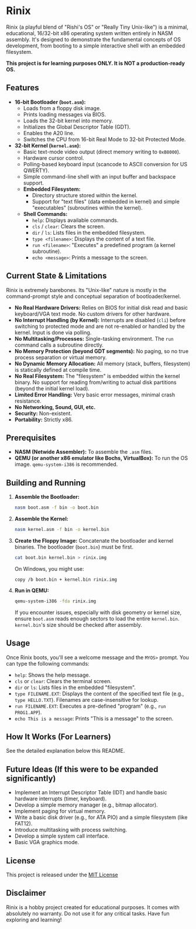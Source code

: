 # Rinix

Rinix (a playful blend of "Rishi's OS" or "Really Tiny Unix-like") is a minimal, educational, 16/32-bit x86 operating system written entirely in NASM assembly. It's designed to demonstrate the fundamental concepts of OS development, from booting to a simple interactive shell with an embedded filesystem.

**This project is for learning purposes ONLY. It is NOT a production-ready OS.**

## Features

*   **16-bit Bootloader (`boot.asm`):**
    *   Loads from a floppy disk image.
    *   Prints loading messages via BIOS.
    *   Loads the 32-bit kernel into memory.
    *   Initializes the Global Descriptor Table (GDT).
    *   Enables the A20 line.
    *   Switches the CPU from 16-bit Real Mode to 32-bit Protected Mode.
*   **32-bit Kernel (`kernel.asm`):**
    *   Basic text-mode video output (direct memory writing to `0xB8000`).
    *   Hardware cursor control.
    *   Polling-based keyboard input (scancode to ASCII conversion for US QWERTY).
    *   Simple command-line shell with an input buffer and backspace support.
    *   **Embedded Filesystem:**
        *   Directory structure stored within the kernel.
        *   Support for "text files" (data embedded in kernel) and simple "executables" (subroutines within the kernel).
    *   **Shell Commands:**
        *   `help`: Displays available commands.
        *   `cls` / `clear`: Clears the screen.
        *   `dir` / `ls`: Lists files in the embedded filesystem.
        *   `type <filename>`: Displays the content of a text file.
        *   `run <filename>`: "Executes" a predefined program (a kernel subroutine).
        *   `echo <message>`: Prints a message to the screen.

## Current State & Limitations

Rinix is extremely barebones. Its "Unix-like" nature is mostly in the command-prompt style and conceptual separation of bootloader/kernel.

*   **No Real Hardware Drivers:** Relies on BIOS for initial disk read and basic keyboard/VGA text mode. No custom drivers for other hardware.
*   **No Interrupt Handling (by Kernel):** Interrupts are disabled (`cli`) before switching to protected mode and are not re-enabled or handled by the kernel. Input is done via polling.
*   **No Multitasking/Processes:** Single-tasking environment. The `run` command calls a subroutine directly.
*   **No Memory Protection (beyond GDT segments):** No paging, so no true process separation or virtual memory.
*   **No Dynamic Memory Allocation:** All memory (stack, buffers, filesystem) is statically defined at compile time.
*   **No Real Filesystem:** The "filesystem" is embedded within the kernel binary. No support for reading from/writing to actual disk partitions (beyond the initial kernel load).
*   **Limited Error Handling:** Very basic error messages, minimal crash resistance.
*   **No Networking, Sound, GUI, etc.**
*   **Security:** Non-existent.
*   **Portability:** Strictly x86.

## Prerequisites

*   **NASM (Netwide Assembler):** To assemble the `.asm` files.
*   **QEMU (or another x86 emulator like Bochs, VirtualBox):** To run the OS image. `qemu-system-i386` is recommended.

## Building and Running

1.  **Assemble the Bootloader:**
    ```bash
    nasm boot.asm -f bin -o boot.bin
    ```
2.  **Assemble the Kernel:**
    ```bash
    nasm kernel.asm -f bin -o kernel.bin
    ```
3.  **Create the Floppy Image:**
    Concatenate the bootloader and kernel binaries. The bootloader (`boot.bin`) must be first.
    ```bash
    cat boot.bin kernel.bin > rinix.img
    ```
    On Windows, you might use:
    ```batch
    copy /b boot.bin + kernel.bin rinix.img
    ```
4.  **Run in QEMU:**
    ```bash
    qemu-system-i386 -fda rinix.img
    ```
    If you encounter issues, especially with disk geometry or kernel size, ensure `boot.asm` reads enough sectors to load the entire `kernel.bin`. `kernel.bin`'s size should be checked after assembly.

## Usage

Once Rinix boots, you'll see a welcome message and the `MYOS>` prompt. You can type the following commands:

*   `help`: Shows the help message.
*   `cls` or `clear`: Clears the terminal screen.
*   `dir` or `ls`: Lists files in the embedded "filesystem".
*   `type FILENAME.EXT`: Displays the content of the specified text file (e.g., `type HELLO.TXT`). Filenames are case-insensitive for lookup.
*   `run FILENAME.EXT`: Executes a pre-defined "program" (e.g., `run PROG1.APP`).
*   `echo This is a message`: Prints "This is a message" to the screen.

## How It Works (For Learners)

See the detailed explanation below this README.

## Future Ideas (If this were to be expanded significantly)

*   Implement an Interrupt Descriptor Table (IDT) and handle basic hardware interrupts (timer, keyboard).
*   Develop a simple memory manager (e.g., bitmap allocator).
*   Implement paging for virtual memory.
*   Write a basic disk driver (e.g., for ATA PIO) and a simple filesystem (like FAT12).
*   Introduce multitasking with process switching.
*   Develop a simple system call interface.
*   Basic VGA graphics mode.

## License

This project is released under the [MIT License](LICENSE.md)

## Disclaimer

Rinix is a hobby project created for educational purposes. It comes with absolutely no warranty. Do not use it for any critical tasks. Have fun exploring and learning!